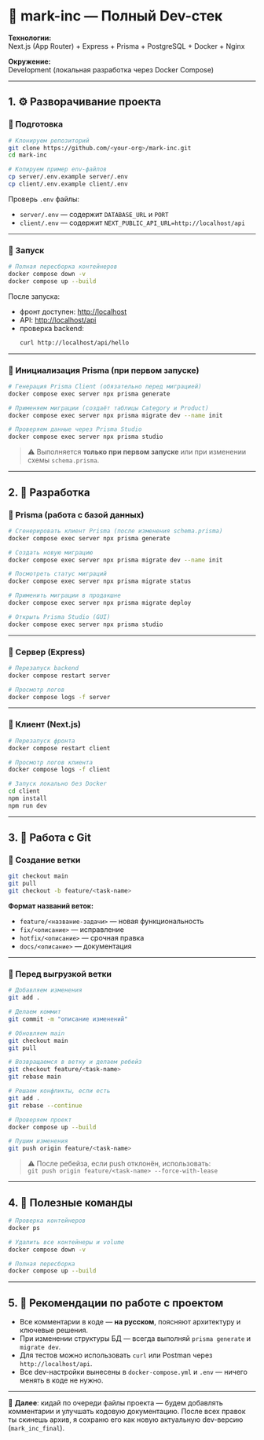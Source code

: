 # 🚀 mark-inc — Полный Dev-стек

**Технологии:**  
Next.js (App Router) + Express + Prisma + PostgreSQL + Docker + Nginx

**Окружение:**  
Development (локальная разработка через Docker Compose)

---

## 1. ⚙️ Разворачивание проекта

### 🔧 Подготовка
```bash
# Клонируем репозиторий
git clone https://github.com/<your-org>/mark-inc.git
cd mark-inc

# Копируем пример env-файлов
cp server/.env.example server/.env
cp client/.env.example client/.env
```

Проверь `.env` файлы:
- `server/.env` — содержит `DATABASE_URL` и `PORT`
- `client/.env` — содержит `NEXT_PUBLIC_API_URL=http://localhost/api`

---

### 🐳 Запуск
```bash
# Полная пересборка контейнеров
docker compose down -v
docker compose up --build
```

После запуска:
- фронт доступен: [http://localhost](http://localhost)
- API: [http://localhost/api](http://localhost/api)
- проверка backend:
  ```bash
  curl http://localhost/api/hello
  ```

---

### 🧩 Инициализация Prisma (при первом запуске)
```bash
# Генерация Prisma Client (обязательно перед миграцией)
docker compose exec server npx prisma generate

# Применяем миграции (создаёт таблицы Category и Product)
docker compose exec server npx prisma migrate dev --name init

# Проверяем данные через Prisma Studio
docker compose exec server npx prisma studio
```
> ⚠️ Выполняется **только при первом запуске** или при изменении схемы `schema.prisma`.

---

## 2. 🧩 Разработка

### 🔹 Prisma (работа с базой данных)
```bash
# Сгенерировать клиент Prisma (после изменения schema.prisma)
docker compose exec server npx prisma generate

# Создать новую миграцию
docker compose exec server npx prisma migrate dev --name init

# Посмотреть статус миграций
docker compose exec server npx prisma migrate status

# Применить миграции в продакшне
docker compose exec server npx prisma migrate deploy

# Открыть Prisma Studio (GUI)
docker compose exec server npx prisma studio
```

---

### 🔹 Сервер (Express)
```bash
# Перезапуск backend
docker compose restart server

# Просмотр логов
docker compose logs -f server
```

---

### 🔹 Клиент (Next.js)
```bash
# Перезапуск фронта
docker compose restart client

# Просмотр логов клиента
docker compose logs -f client

# Запуск локально без Docker
cd client
npm install
npm run dev
```

---

## 3. 🌿 Работа с Git

### 🔸 Создание ветки
```bash
git checkout main
git pull
git checkout -b feature/<task-name>
```

**Формат названий веток:**
- `feature/<название-задачи>` — новая функциональность
- `fix/<описание>` — исправление
- `hotfix/<описание>` — срочная правка
- `docs/<описание>` — документация

---

### 🔸 Перед выгрузкой ветки
```bash
# Добавляем изменения
git add .

# Делаем коммит
git commit -m "описание изменений"

# Обновляем main
git checkout main
git pull

# Возвращаемся в ветку и делаем ребейз
git checkout feature/<task-name>
git rebase main

# Решаем конфликты, если есть
git add .
git rebase --continue

# Проверяем проект
docker compose up --build

# Пушим изменения
git push origin feature/<task-name>
```
> ⚠️ После ребейза, если push отклонён, использовать:  
> `git push origin feature/<task-name> --force-with-lease`

---

## 4. 🧰 Полезные команды
```bash
# Проверка контейнеров
docker ps

# Удалить все контейнеры и volume
docker compose down -v

# Полная пересборка
docker compose up --build
```

---

## 5. 📖 Рекомендации по работе с проектом
- Все комментарии в коде — **на русском**, поясняют архитектуру и ключевые решения.
- При изменении структуры БД — всегда выполняй `prisma generate` и `migrate dev`.
- Для тестов можно использовать `curl` или Postman через `http://localhost/api`.
- Все dev-настройки вынесены в `docker-compose.yml` и `.env` — ничего менять в коде не нужно.

---

🧱 **Далее**: кидай по очереди файлы проекта — будем добавлять комментарии и улучшать кодовую документацию.
После всех правок ты скинешь архив, я сохраню его как новую актуальную dev-версию (`mark_inc_final`).
